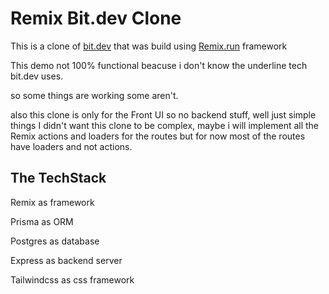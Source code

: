 # Remix Bit.dev Clone

This is a clone of [bit.dev](https://bit.dev) that was build using [Remix.run](https://remix.run) framework

This demo not 100% functional beacuse i don't know the underline tech bit.dev uses.

so some things are working some aren't.

also this clone is only for the Front UI so no backend stuff, well just simple things I didn't want this clone to be complex, maybe i will implement all the Remix actions and loaders for the routes but for now most of the routes have loaders and not actions.

## The TechStack
Remix as framework

Prisma as ORM 

Postgres as database

Express as backend server

Tailwindcss as css framework


